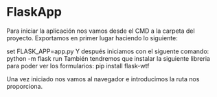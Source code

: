# FlaskApp

Para iniciar la aplicación nos vamos desde el CMD a la carpeta del proyecto.
Exportamos en primer lugar haciendo lo siguiente:


set FLASK_APP=app.py
Y después iniciamos con el siguente comando:
python -m flask run
También tendremos que instalar la siguiente libreria para poder ver los formularios:
pip install flask-wtf

Una vez iniciado nos vamos al navegador e introducimos la ruta nos proporciona.

